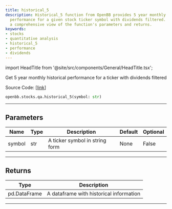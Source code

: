```yaml
---
title: historical_5
description: Historical_5 function from OpenBB provides 5 year monthly historical
  performance for a given stock ticker symbol with dividends filtered. This page gives
  a comprehensive view of the function's parameters and returns.
keywords:
- stocks
- quantitative analysis
- historical_5
- performance
- dividends
---
```


import HeadTitle from '@site/src/components/General/HeadTitle.tsx';

<HeadTitle title="stocks.qa.historical_5 - Reference | OpenBB SDK Docs" />

Get 5 year monthly historical performance for a ticker with dividends filtered

Source Code: [[link](https://github.com/OpenBB-finance/OpenBBTerminal/tree/main/openbb_terminal/stocks/quantitative_analysis/factors_model.py#L56)]

```python wordwrap
openbb.stocks.qa.historical_5(symbol: str)
```

---

## Parameters

| Name | Type | Description | Default | Optional |
| ---- | ---- | ----------- | ------- | -------- |
| symbol | str | A ticker symbol in string form | None | False |


---

## Returns

| Type | Description |
| ---- | ----------- |
| pd.DataFrame | A dataframe with historical information |
---

